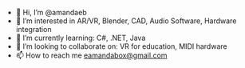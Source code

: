 - 👋 Hi, I’m @amandaeb
- 👀 I’m interested in AR/VR, Blender, CAD, Audio Software, Hardware integration
- 🌱 I’m currently learning: C#, .NET, Java
- 💞️ I’m looking to collaborate on: VR for education, MIDI hardware
- 📫 How to reach me eamandabox@gmail.com

